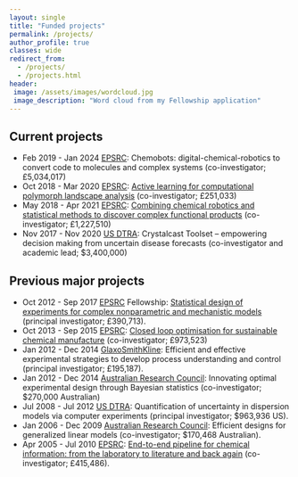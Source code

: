 ```yaml
---
layout: single
title: "Funded projects"
permalink: /projects/
author_profile: true
classes: wide
redirect_from: 
  - /projects/
  - /projects.html
header: 
 image: /assets/images/wordcloud.jpg
 image_description: "Word cloud from my Fellowship application" 
---
```


## Current projects

- Feb 2019 - Jan 2024 [EPSRC](https://epsrc.ukri.org): Chemobots: digital-chemical-robotics to convert code to molecules and complex systems (co-investigator; &#163;5,034,017)
- Oct 2018 - Mar 2020 [EPSRC](https://epsrc.ukri.org): [Active learning for computational polymorph landscape analysis](https://gow.epsrc.ukri.org/NGBOViewGrant.aspx?GrantRef=EP/S015418/1) (co-investigator; &#163;251,033)
- May 2018 - Apr 2021 [EPSRC](https://epsrc.ukri.org): [Combining chemical robotics and statistical methods to discover complex functional products](https://gow.epsrc.ukri.org/NGBOViewGrant.aspx?GrantRef=EP/R009902/1) (co-investigator; &#163;1,227,510)
- Nov 2017 - Nov 2020 [US DTRA](http://www.dtra.mil): Crystalcast Toolset – empowering decision making from uncertain disease forecasts (co-investigator and academic lead; &#36;3,400,000)

## Previous major projects
- Oct 2012 - Sep 2017 [EPSRC](https://epsrc.ukri.org) Fellowship: [Statistical design of experiments for complex nonparametric and mechanistic models](https://gow.epsrc.ukri.org/NGBOViewGrant.aspx?GrantRef=EP/J018317/1) (principal investigator; &#163;390,713).
- Oct 2013 - Sep 2015 [EPSRC](https://epsrc.ukri.org): [Closed loop optimisation for sustainable chemical manufacture](https://gow.epsrc.ukri.org/NGBOViewGrant.aspx?GrantRef=EP/L003309/1) (co-investigator; &#163;973,523)
- Jan 2012 - Dec 2014 [GlaxoSmithKline](https://www.gsk.com): Efficient and effective experimental strategies to develop process understanding and control (principal investigator; &#163;195,187).
- Jan 2012 - Dec 2014 [Australian Research Council](https://www.arc.gov.au): Innovating optimal experimental design through Bayesian statistics (co-investigator; &#36;270,000 Australian)
- Jul 2008 - Jul 2012 [US DTRA](http://www.dtra.mil): Quantification of uncertainty in dispersion models via computer experiments (principal investigator; &#36;963,936 US).
- Jan 2006 - Dec 2009 [Australian Research Council](https://www.arc.gov.au): Efficient designs for generalized linear models (co-investigator; &#36;170,468 Australian).
- Apr 2005 - Jul 2010 [EPSRC](https://epsrc.ukri.org):  [End-to-end pipeline for chemical information: from the laboratory to literature and back again](https://gow.epsrc.ukri.org/NGBOViewGrant.aspx?GrantRef=EP/C008863/1) (co-investigator; &#163;415,486).